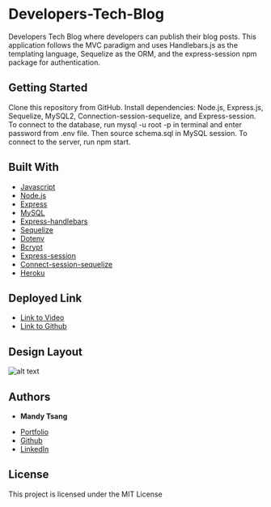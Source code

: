 # Developers-Tech-Blog
Developers Tech Blog where developers can publish their blog posts. This application follows the MVC paradigm and uses Handlebars.js as the templating language, Sequelize as the ORM, and the express-session npm package for authentication. 


## Getting Started
Clone this repository from GitHub. Install dependencies: Node.js, Express.js, Sequelize, MySQL2, Connection-session-sequelize, and Express-session. To connect to the database, run mysql -u root -p in terminal and enter password from .env file. Then source schema.sql in MySQL session. To connect to the server, run npm start. 


## Built With

* [Javascript](https://developer.mozilla.org/en-US/docs/Web/JavaScript)
* [Node.js](https://nodejs.org/en/)
* [Express](https://expressjs.com)
* [MySQL](https://www.mysql.com)
* [Express-handlebars](https://www.npmjs.com/package/express-handlebars)
* [Sequelize](https://www.npmjs.com/package/sequelize)
* [Dotenv](https://www.npmjs.com/package/dotenv)
* [Bcrypt](https://www.npmjs.com/package/bcrypt)
* [Express-session](https://www.npmjs.com/package/express-session)
* [Connect-session-sequelize](https://www.npmjs.com/package/connect-session-sequelize)
* [Heroku](https://www.heroku.com)


## Deployed Link

* [Link to Video ](#)
* [Link to Github](https://github.com/MANDYTSANG007/Developers-Tech-Blog)

## Design Layout

![alt text](./images/Developers-Tech-Blog.gif.gif)


## Authors

* **Mandy Tsang** 

- [Portfolio](https://mandytsang007.github.io/Mandy-Portfolio/)
- [Github](https://github.com/MANDYTSANG007)
- [LinkedIn](https://www.linkedin.com/in/man-tsang-64308b22a/)


## License

This project is licensed under the MIT License 

